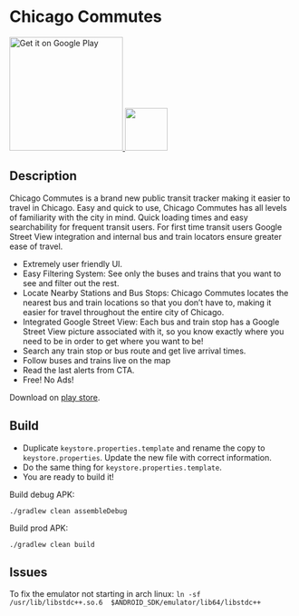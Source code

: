 # Chicago Commutes

<a href="https://play.google.com/store/apps/details?id=fr.cph.chicago"/>
    <img alt="Get it on Google Play" src="https://play.google.com/intl/en_us/badges/images/apps/en-play-badge-border.png" width="200"/>
</a>

<a href="https://f-droid.org/en/packages/fr.cph.chicago"/>
    <img src="https://f-droid.org/badge/get-it-on.png" height="75">
</a>

## Description

Chicago Commutes is a brand new public transit tracker making it easier to travel in Chicago. Easy and quick to use, Chicago Commutes has all levels of familiarity with the city in mind. Quick loading times and easy searchability for frequent transit users. For first time transit users Google Street View integration and internal bus and train locators ensure greater ease of travel.
* Extremely user friendly UI.
* Easy Filtering System: See only the buses and trains that you want to see and filter out the rest.
* Locate Nearby Stations and Bus Stops: Chicago Commutes locates the nearest bus and train locations so that you don’t have to, making it easier for travel throughout the entire city of Chicago.
* Integrated Google Street View: Each bus and train stop has a Google Street View picture associated with it, so you know exactly where you need to be in order to get where you want to be!
* Search any train stop or bus route and get live arrival times.
* Follow buses and trains live on the map
* Read the last alerts from CTA.
* Free! No Ads!

Download on [play store](https://play.google.com/store/apps/details?id=fr.cph.chicago).

## Build

* Duplicate `keystore.properties.template` and rename the copy to `keystore.properties`. Update the new file with correct information.
* Do the same thing for `keystore.properties.template`.
* You are ready to build it!

Build debug APK:

`./gradlew clean assembleDebug`

Build prod APK:

`./gradlew clean build`


## Issues

To fix the emulator not starting in arch linux: `ln -sf /usr/lib/libstdc++.so.6  $ANDROID_SDK/emulator/lib64/libstdc++`
